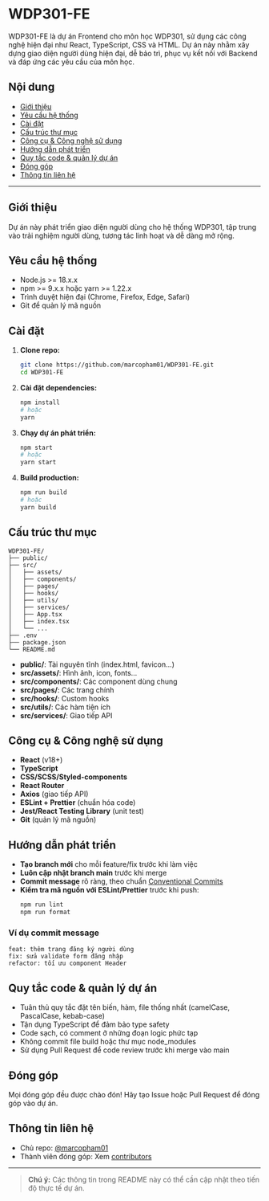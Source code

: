 # WDP301-FE

WDP301-FE là dự án Frontend cho môn học WDP301, sử dụng các công nghệ hiện đại như React, TypeScript, CSS và HTML. Dự án này nhằm xây dựng giao diện người dùng hiện đại, dễ bảo trì, phục vụ kết nối với Backend và đáp ứng các yêu cầu của môn học.

## Nội dung

- [Giới thiệu](#giới-thiệu)
- [Yêu cầu hệ thống](#yêu-cầu-hệ-thống)
- [Cài đặt](#cài-đặt)
- [Cấu trúc thư mục](#cấu-trúc-thư-mục)
- [Công cụ & Công nghệ sử dụng](#công-cụ--công-nghệ-sử-dụng)
- [Hướng dẫn phát triển](#hướng-dẫn-phát-triển)
- [Quy tắc code & quản lý dự án](#quy-tắc-code--quản-lý-dự-án)
- [Đóng góp](#đóng-góp)
- [Thông tin liên hệ](#thông-tin-liên-hệ)

---

## Giới thiệu

Dự án này phát triển giao diện người dùng cho hệ thống WDP301, tập trung vào trải nghiệm người dùng, tương tác linh hoạt và dễ dàng mở rộng.

## Yêu cầu hệ thống

- Node.js >= 18.x.x
- npm >= 9.x.x hoặc yarn >= 1.22.x
- Trình duyệt hiện đại (Chrome, Firefox, Edge, Safari)
- Git để quản lý mã nguồn

## Cài đặt

1. **Clone repo:**
   ```bash
   git clone https://github.com/marcopham01/WDP301-FE.git
   cd WDP301-FE
   ```

2. **Cài đặt dependencies:**
   ```bash
   npm install
   # hoặc
   yarn
   ```

3. **Chạy dự án phát triển:**
   ```bash
   npm start
   # hoặc
   yarn start
   ```

4. **Build production:**
   ```bash
   npm run build
   # hoặc
   yarn build
   ```

## Cấu trúc thư mục

```
WDP301-FE/
├── public/
├── src/
│   ├── assets/
│   ├── components/
│   ├── pages/
│   ├── hooks/
│   ├── utils/
│   ├── services/
│   ├── App.tsx
│   ├── index.tsx
│   └── ...
├── .env
├── package.json
└── README.md
```

- **public/**: Tài nguyên tĩnh (index.html, favicon...)
- **src/assets/**: Hình ảnh, icon, fonts...
- **src/components/**: Các component dùng chung
- **src/pages/**: Các trang chính
- **src/hooks/**: Custom hooks
- **src/utils/**: Các hàm tiện ích
- **src/services/**: Giao tiếp API

## Công cụ & Công nghệ sử dụng

- **React** (v18+)
- **TypeScript**
- **CSS/SCSS/Styled-components**
- **React Router**
- **Axios** (giao tiếp API)
- **ESLint + Prettier** (chuẩn hóa code)
- **Jest/React Testing Library** (unit test)
- **Git** (quản lý mã nguồn)

## Hướng dẫn phát triển

- **Tạo branch mới** cho mỗi feature/fix trước khi làm việc
- **Luôn cập nhật branch main** trước khi merge
- **Commit message** rõ ràng, theo chuẩn [Conventional Commits](https://www.conventionalcommits.org/en/v1.0.0/)
- **Kiểm tra mã nguồn với ESLint/Prettier** trước khi push:
  ```bash
  npm run lint
  npm run format
  ```

### Ví dụ commit message

```
feat: thêm trang đăng ký người dùng
fix: sửa validate form đăng nhập
refactor: tối ưu component Header
```

## Quy tắc code & quản lý dự án

- Tuân thủ quy tắc đặt tên biến, hàm, file thống nhất (camelCase, PascalCase, kebab-case)
- Tận dụng TypeScript để đảm bảo type safety
- Code sạch, có comment ở những đoạn logic phức tạp
- Không commit file build hoặc thư mục node_modules
- Sử dụng Pull Request để code review trước khi merge vào main

## Đóng góp

Mọi đóng góp đều được chào đón! Hãy tạo Issue hoặc Pull Request để đóng góp vào dự án.

## Thông tin liên hệ

- Chủ repo: [@marcopham01](https://github.com/marcopham01)
- Thành viên đóng góp: Xem [contributors](https://github.com/marcopham01/WDP301-FE/graphs/contributors)

---

> **Chú ý:** Các thông tin trong README này có thể cần cập nhật theo tiến độ thực tế dự án.